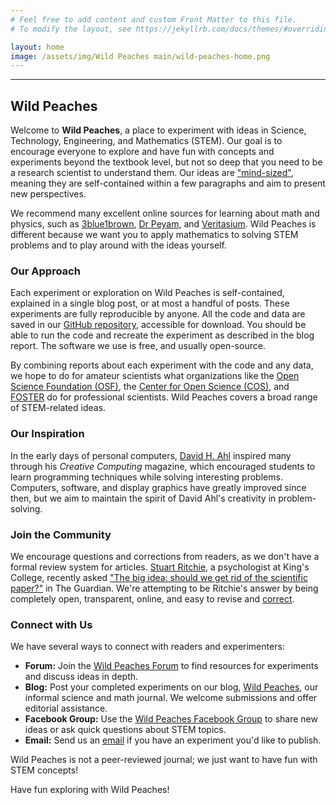 ```yaml
---
# Feel free to add content and custom Front Matter to this file.
# To modify the layout, see https://jekyllrb.com/docs/themes/#overriding-theme-defaults

layout: home
image: /assets/img/Wild Peaches main/wild-peaches-home.png
---
```


---
Wild Peaches
---

Welcome to **Wild Peaches**, a place to experiment with ideas in Science, Technology, Engineering, and Mathematics (STEM). Our goal is to encourage everyone to explore and have fun with concepts and experiments beyond the textbook level, but not so deep that you need to be a research scientist to understand them. Our ideas are ["mind-sized"](https://mindstorms.media.mit.edu/), meaning they are self-contained within a few paragraphs and aim to present new perspectives.

We recommend many excellent online sources for learning about math and physics, such as [3blue1brown](https://www.3blue1brown.com/), [Dr Peyam](https://www.youtube.com/c/drpeyam), and [Veritasium](https://www.youtube.com/channel/UCHnyfMqiRRG1u-2MsSQLbXA). Wild Peaches is different because we want you to apply mathematics to solving STEM problems and to play around with the ideas yourself.

### Our Approach

Each experiment or exploration on Wild Peaches is self-contained, explained in a single blog post, or at most a handful of posts. These experiments are fully reproducible by anyone. All the code and data are saved in our [GitHub repository](https://gist.github.com/XerxesZorgon), accessible for download. You should be able to run the code and recreate the experiment as described in the blog report. The software we use is free, and usually open-source.

By combining reports about each experiment with the code and any data, we hope to do for amateur scientists what organizations like the [Open Science Foundation (OSF)](https://osf.io/), the [Center for Open Science (COS)](https://www.cos.io/), and [FOSTER](https://www.fosteropenscience.eu/content/what-open-science-introduction) do for professional scientists. Wild Peaches covers a broad range of STEM-related ideas.

### Our Inspiration

In the early days of personal computers, [David H. Ahl](https://onlinebooks.library.upenn.edu/webbin/book/lookupname?key=Ahl%2c%20David%20H%2e) inspired many through his *Creative Computing* magazine, which encouraged students to learn programming techniques while solving interesting problems. Computers, software, and display graphics have greatly improved since then, but we aim to maintain the spirit of David Ahl's creativity in problem-solving.

### Join the Community

We encourage questions and corrections from readers, as we don't have a formal review system for articles. [Stuart Ritchie](https://www.kcl.ac.uk/people/stuart-ritchie), a psychologist at King's College, recently asked ["The big idea: should we get rid of the scientific paper?"](https://www.theguardian.com/books/2022/apr/11/the-big-idea-should-we-get-rid-of-the-scientific-paper?utm_source=pocket-newtab) in The Guardian. We're attempting to be Ritchie's answer by being completely open, transparent, online, and easy to revise and [correct](https://journals.plos.org/plosmedicine/article?id=10.1371/journal.pmed.0020124).

### Connect with Us

We have several ways to connect with readers and experimenters:

- **Forum:** Join the [Wild Peaches Forum](https://github.com/JanDW/wildpeaches/discussions/76) to find resources for experiments and discuss ideas in depth.
- **Blog:** Post your completed experiments on our blog, [Wild Peaches](https://wildpeaches.xyz/), our informal science and math journal. We welcome submissions and offer editorial assistance.
- **Facebook Group:** Use the [Wild Peaches Facebook Group](https://www.facebook.com/groups/253238143289738) to share new ideas or ask quick questions about STEM topics.
- **Email:** Send us an [email](mailto:hi@wildpeaches.xyz) if you have an experiment you'd like to publish.

Wild Peaches is not a peer-reviewed journal; we just want to have fun with STEM concepts!

Have fun exploring with Wild Peaches!
